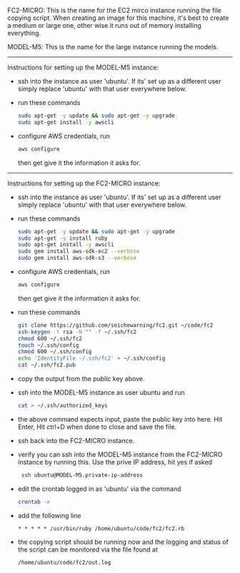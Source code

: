 FC2-MICRO:
This is the name for the EC2 mirco instance running the file
copying script.
When creating an image for this machine, it's best to create a 
medium or large one, other wise it runs out of memory installing
everything.


MODEL-M5:
This is the name for the large instance running the models.

----------------------------------------------------------------------


Instructions for setting up the MODEL-M5 instance:
  - ssh into the instance as user 'ubuntu'.  If its' set up
    as a different user simply replace 'ubuntu' with that
    user everywhere below.

  - run these commands
     ```bash
     sudo apt-get -y update && sudo apt-get -y upgrade
     sudo apt-get install -y awscli
     ```

  - configure AWS credentials, run
      ```bash
      aws configure
     ```
    then get give it the information it asks for.



----------------------------------------------------------------------


Instructions for setting up the FC2-MICRO instance:
  - ssh into the instance as user 'ubuntu'.  If its' set up
    as a different user simply replace 'ubuntu' with that
    user everywhere below.

  - run these commands
     ```bash
     sudo apt-get -y update && sudo apt-get -y upgrade
     sudo apt-get -y install ruby
     sudo apt-get install -y awscli
     sudo gem install aws-sdk-ec2 --verbose
     sudo gem install aws-sdk-s3 --verbose
     ```

  - configure AWS credentials, run
      ```bash
      aws configure
     ```
    then get give it the information it asks for.

  - run these commands
     ```bash
     git clone https://github.com/seichewarning/fc2.git ~/code/fc2
     ssh-keygen -t rsa -N "" -f ~/.ssh/fc2
     chmod 600 ~/.ssh/fc2
     touch ~/.ssh/config
     chmod 600 ~/.ssh/config
     echo 'IdentityFile ~/.ssh/fc2' > ~/.ssh/config
     cat ~/.ssh/fc2.pub
     ```

  - copy the output from the public key above.

  - ssh into the MODEL-M5 instance as user ubuntu and run
     ```bash
     cat > ~/.ssh/authorized_keys
     ```

  - the above command expects input, paste the public key
    into here.  Hit Enter, Hit ctrl+D when done to close and save the file.

  - ssh back into the FC2-MICRO instance.

  - verify you can ssh into the MODEL-M5 instance from the FC2-MICRO
    instance by running this.  Use the prive IP address, hit yes if asked
     ```bash
      ssh ubuntu@MODEL-M5.private-ip-address
     ```

  - edit the crontab logged in as 'ubuntu' via the command
      ```bash
      crontab -e
     ```
 
  - add the following line
      ```vim
      * * * * * /usr/bin/ruby /home/ubuntu/code/fc2/fc2.rb
     ```

  - the copying script should be running now and the logging and
    status of the script can be monitored via the file found at
       ```
       /home/ubuntu/code/fc2/out.log
     ```




